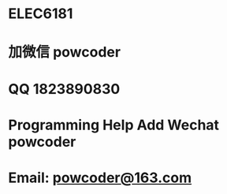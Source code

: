 # ELEC6181
# 加微信 powcoder

# QQ 1823890830

# Programming Help Add Wechat powcoder

# Email: powcoder@163.com

